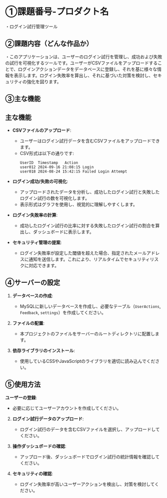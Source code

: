 # ①課題番号-プロダクト名

・ログイン試行管理ツール

## ②課題内容（どんな作品か）

・このアプリケーションは、ユーザーのログイン試行を管理し、成功および失敗の試行を可視化するツールです。ユーザーがCSVファイルをアップロードすることで、ログインアクションデータをデータベースに登録し、それを基に様々な情報を表示します。ログイン失敗率を算出し、それに基づいた対策を検討し、セキュリティの強化を図ります。


## ③主な機能
## 主な機能

- **CSVファイルのアップロード**: 
  - ユーザーはログイン試行データを含むCSVファイルをアップロードできます。
  - CSV形式は以下の通りです:
    ```
    UserID	Timestamp	Action
    user012	2024-09-16 21:08:15	Login
    user018	2024-08-24 15:42:15	Failed Login Attempt
    ```
 
- **ログイン成功/失敗の可視化**:
  - アップロードされたデータを分析し、成功したログイン試行と失敗したログイン試行の数を可視化します。
  - 表示形式はグラフを使用し、視覚的に理解しやすくします。

- **ログイン失敗率の計算**:
  - 成功したログイン試行の比率に対する失敗したログイン試行の割合を算出し、ダッシュボードに表示します。

- **セキュリティ管理の提案**:
  - ログイン失敗率が設定した閾値を超えた場合、指定されたメールアドレスに通知を送信します。これにより、リアルタイムでセキュリティリスクに対応できます。


## ④サーバーの設定
1. **データベースの作成**:
   - MySQLに新しいデータベースを作成し、必要なテーブル（`UserActions`, `Feedback`, `settings`）を作成してください。

2. **ファイルの配置**:
   - 本プロジェクトのファイルをサーバーのルートディレクトリに配置します。

3. **依存ライブラリのインストール**:
   - 使用しているCSSやJavaScriptのライブラリを適切に読み込んでください。

## ⑤使用方法
**ユーザーの登録**:
   - 必要に応じてユーザーアカウントを作成してください。

2. **ログイン試行データのアップロード**:
   - ログイン試行のデータを含むCSVファイルを選択し、アップロードしてください。

3. **操作ダッシュボードの確認**:
   - アップロード後、ダッシュボードでログイン試行の統計情報を確認してください。

4. **セキュリティの確認**:
   - ログイン失敗率が高いユーザーアクションを検出し、対策を検討してください。

